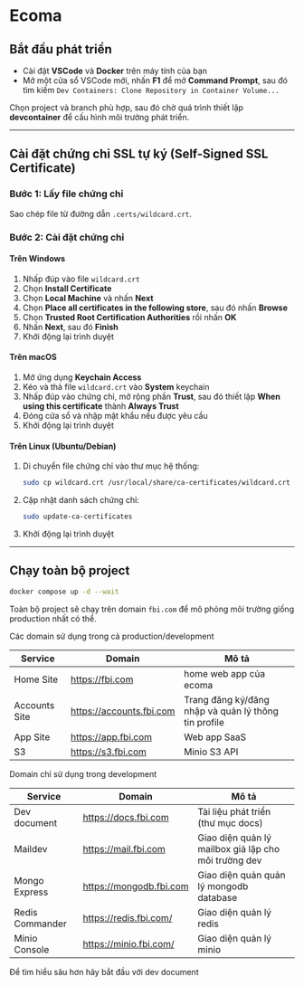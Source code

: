 # Ecoma

## Bắt đầu phát triển

- Cài đặt **VSCode** và **Docker** trên máy tính của bạn
- Mở một cửa sổ VSCode mới, nhấn **F1** để mở **Command Prompt**, sau đó tìm kiếm `Dev Containers: Clone Repository in Container Volume...`

Chọn project và branch phù hợp, sau đó chờ quá trình thiết lập **devcontainer** để cấu hình môi trường phát triển.

---

## Cài đặt chứng chỉ SSL tự ký (Self-Signed SSL Certificate)

### Bước 1: Lấy file chứng chỉ

Sao chép file từ đường dẫn `.certs/wildcard.crt`.

### Bước 2: Cài đặt chứng chỉ

#### Trên Windows

1. Nhấp đúp vào file `wildcard.crt`
2. Chọn **Install Certificate**
3. Chọn **Local Machine** và nhấn **Next**
4. Chọn **Place all certificates in the following store**, sau đó nhấn **Browse**
5. Chọn **Trusted Root Certification Authorities** rồi nhấn **OK**
6. Nhấn **Next**, sau đó **Finish**
7. Khởi động lại trình duyệt

#### Trên macOS

1. Mở ứng dụng **Keychain Access**
2. Kéo và thả file `wildcard.crt` vào **System** keychain
3. Nhấp đúp vào chứng chỉ, mở rộng phần **Trust**, sau đó thiết lập **When using this certificate** thành **Always Trust**
4. Đóng cửa sổ và nhập mật khẩu nếu được yêu cầu
5. Khởi động lại trình duyệt

#### Trên Linux (Ubuntu/Debian)

1. Di chuyển file chứng chỉ vào thư mục hệ thống:
   ```sh
   sudo cp wildcard.crt /usr/local/share/ca-certificates/wildcard.crt
   ```
2. Cập nhật danh sách chứng chỉ:
   ```sh
   sudo update-ca-certificates
   ```
3. Khởi động lại trình duyệt

---

## Chạy toàn bộ project

```sh
docker compose up -d --wait
```

Toàn bộ project sẽ chạy trên domain `fbi.com` để mô phỏng môi trường giống production nhất có thể.

Các domain sử dụng trong cả production/development

| Service       | Domain                   | Mô tả                                                |
| ------------- | ------------------------ | ---------------------------------------------------- |
| Home Site     | https://fbi.com          | home web app của ecoma                               |
| Accounts Site | https://accounts.fbi.com | Trang đăng ký/đăng nhập và quản lý thông tin profile |
| App Site      | https://app.fbi.com      | Web app SaaS                                         |
| S3            | https://s3.fbi.com       | Minio S3 API                                         |

Domain chỉ sử dụng trong development

| Service         | Domain                  | Mô tả                                                |
| --------------- | ----------------------- | ---------------------------------------------------- |
| Dev document    | https://docs.fbi.com    | Tài liệu phát triển (thư mục docs)                   |
| Maildev         | https://mail.fbi.com    | Giao diện quản lý mailbox giả lập cho môi trường dev |
| Mongo Express   | https://mongodb.fbi.com | Giao diện quản quản lý mongodb database              |
| Redis Commander | https://redis.fbi.com/  | Giao diện quản lý redis                              |
| Minio Console   | https://minio.fbi.com/  | Giao diện quản lý minio                              |

Để tìm hiểu sâu hơn hãy bắt đầu với dev document